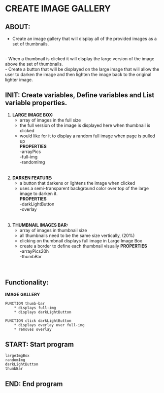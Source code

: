 # CREATE IMAGE GALLERY

## ABOUT:
- Create an image gallery that will display all of the provided images as a set of thumbnails.
<br>
- When a thumbnail is clicked it will display the large version of the image above the set of thumbnails.
<br>
- Create a button that will be displayed on the large image that will allow the user to darken the image and then lighten the image back to the original lighter image. 

## INIT: Create variables, Define variables and List variable properties.
1. **LARGE IMAGE BOX:**
    * array of images in the full size
    * the full version of the image is displayed here when thumbnail is clicked
    * would like for it to display a random full image when page is pulled up  
    **PROPERTIES**  
    -arrayPics  
    -full-img  
    -randomImg
    <br>
    <br>
2. **DARKEN FEATURE:**
    * a button that darkens or lightens the image when clicked
    * uses a semi-transparent background color over top of the large image to darken it.  
    **PROPERTIES**  
    -darkLightButton  
    -overlay
    <br>
    <br>
3. **THUMBNAIL IMAGES BAR:**
    * array of images in thumbnail size
    * all thumbnails need to be the same size vertically, (20%)
    * clicking on thumbnail displays full image in Large Image Box
    * create a border to define each thumbnail visually
    **PROPERTIES**  
    -arrayPics20h  
    -thumbBar
    <br>
    <br>

## Functionality:

**IMAGE GALLERY**  

    FUNCTION thumb-bar
        * displays full-img
        * displays darkLightButton

    FUNCTION click darkLightButton
        * displays overlay over full-img
        * removes overlay

## START: Start program

    largeImgBox
    randomImg
    darkLightButton
    thumbBar

## END: End program  